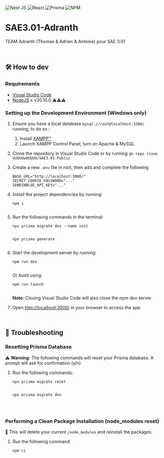 ![Next JS](https://img.shields.io/badge/Next-black?style=for-the-badge&logo=next.js&logoColor=white)
![React](https://img.shields.io/badge/react-%2320232a.svg?style=for-the-badge&logo=react&logoColor=%2361DAFB)
![Prisma](https://img.shields.io/badge/Prisma-3982CE?style=for-the-badge&logo=Prisma&logoColor=white)
![NPM](https://img.shields.io/badge/NPM-%23CB3837.svg?style=for-the-badge&logo=npm&logoColor=white)

# SAE3.01-Adranth

TEAM Adranth (Thomas &amp; Adrien &amp; Antoine) pour SAE 3.01

&nbsp;

## 🛠️ How to dev

### Requirements

* [Visual Studio Code](https://code.visualstudio.com/download)
* [NodeJS](https://nodejs.org/en/download) ≥ v20.10.0 ⚠️⚠️⚠️

### Setting up the Development Environment (Windows only)

1. Ensure you have a local database `mysql://root@localhost:3306/` running, to do so :

    1. Install [XAMPP™](https://www.apachefriends.org/download.html)
    2. Launch XAMPP Control Panel, turn on Apache & MySQL

2. Clone the repository in Visual Studio Code or by running `gh repo clone UUUUUwUUUUU/SAE3.01-Public`
3. Create a new `.env` file in root, then add and complete the following

    ```env
    BASE_URL="http://localhost:3000/"
    SECRET_COOKIE_PASSWORD="..."
    SENDINBLUE_API_KEY="..."
    ```

4. Install the project dependencies by running:

    ```Shell
    npm i
     
    ```

5. Run the following commands in the terminal:  

    ```Shell
    npx prisma migrate dev --name init
     
    ```

    ```Shell
    npx prisma generate
     
    ```

6. Start the development server by running:

    ```Shell
    npm run dev
     
    ```

    Or build using:

    ```Shell
    npm run launch
     
    ```

    **Note:** Closing Visual Studio Code will also close the npm dev server

7. Open [http://localhost:3000/](http://localhost:3000/) in your browser to access the app

&nbsp;

## 🔧 Troubleshooting

### Resetting Prisma Database

⚠️ **Warning:** The following commands will reset your Prisma database. A prompt will ask for confirmation (y/n).

1. Run the following commands:

    ```Shell
    npx prisma migrate reset
     
    ```

    ```Shell
    npx prisma migrate dev
     
    ```

&nbsp;

### Performing a Clean Package Installation (node_modules reset)

📌 This will delete your current `/node_modules` and reinstall the packages.

1. Run the following command:

    ```Shell
    npm ci
     
    ```

